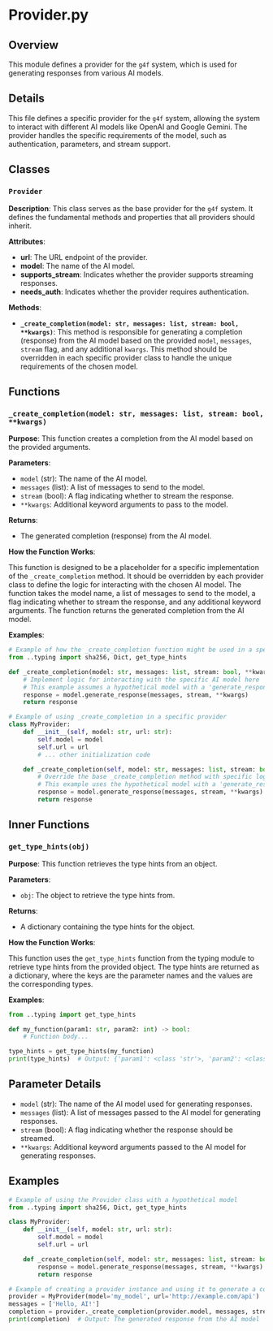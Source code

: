 # Provider.py

## Overview

This module defines a provider for the `g4f` system, which is used for generating responses from various AI models. 

## Details

This file defines a specific provider for the `g4f` system, allowing the system to interact with different AI models like OpenAI and Google Gemini. The provider handles the specific requirements of the model, such as authentication, parameters, and stream support.

## Classes

### `Provider`

**Description**: This class serves as the base provider for the `g4f` system. It defines the fundamental methods and properties that all providers should inherit.

**Attributes**:

- **url**: The URL endpoint of the provider. 
- **model**: The name of the AI model.
- **supports_stream**: Indicates whether the provider supports streaming responses. 
- **needs_auth**: Indicates whether the provider requires authentication.

**Methods**:

- **`_create_completion(model: str, messages: list, stream: bool, **kwargs)`**: This method is responsible for generating a completion (response) from the AI model based on the provided `model`, `messages`, `stream` flag, and any additional `kwargs`. This method should be overridden in each specific provider class to handle the unique requirements of the chosen model.

## Functions

### `_create_completion(model: str, messages: list, stream: bool, **kwargs)`

**Purpose**: This function creates a completion from the AI model based on the provided arguments.

**Parameters**:

- `model` (str): The name of the AI model.
- `messages` (list): A list of messages to send to the model.
- `stream` (bool): A flag indicating whether to stream the response.
- `**kwargs`: Additional keyword arguments to pass to the model.

**Returns**:

- The generated completion (response) from the AI model.

**How the Function Works**:

This function is designed to be a placeholder for a specific implementation of the `_create_completion` method. It should be overridden by each provider class to define the logic for interacting with the chosen AI model. The function takes the model name, a list of messages to send to the model, a flag indicating whether to stream the response, and any additional keyword arguments. The function returns the generated completion from the AI model.

**Examples**:

```python
# Example of how the _create_completion function might be used in a specific provider class
from ..typing import sha256, Dict, get_type_hints

def _create_completion(model: str, messages: list, stream: bool, **kwargs):
    # Implement logic for interacting with the specific AI model here
    # This example assumes a hypothetical model with a 'generate_response' method
    response = model.generate_response(messages, stream, **kwargs)
    return response

# Example of using _create_completion in a specific provider
class MyProvider:
    def __init__(self, model: str, url: str):
        self.model = model
        self.url = url
        # ... other initialization code

    def _create_completion(self, model: str, messages: list, stream: bool, **kwargs):
        # Override the base _create_completion method with specific logic
        # This example uses the hypothetical model with a 'generate_response' method
        response = model.generate_response(messages, stream, **kwargs)
        return response
```

## Inner Functions

### `get_type_hints(obj)`

**Purpose**: This function retrieves the type hints from an object.

**Parameters**:

- `obj`: The object to retrieve the type hints from.

**Returns**:

- A dictionary containing the type hints for the object.

**How the Function Works**:

This function uses the `get_type_hints` function from the typing module to retrieve type hints from the provided object. The type hints are returned as a dictionary, where the keys are the parameter names and the values are the corresponding types.

**Examples**:

```python
from ..typing import get_type_hints

def my_function(param1: str, param2: int) -> bool:
    # Function body...

type_hints = get_type_hints(my_function)
print(type_hints)  # Output: {'param1': <class 'str'>, 'param2': <class 'int'>, 'return': <class 'bool'>}
```

## Parameter Details

- `model` (str): The name of the AI model used for generating responses.
- `messages` (list): A list of messages passed to the AI model for generating responses.
- `stream` (bool): A flag indicating whether the response should be streamed.
- `**kwargs`: Additional keyword arguments passed to the AI model for generating responses.

## Examples

```python
# Example of using the Provider class with a hypothetical model
from ..typing import sha256, Dict, get_type_hints

class MyProvider:
    def __init__(self, model: str, url: str):
        self.model = model
        self.url = url

    def _create_completion(self, model: str, messages: list, stream: bool, **kwargs):
        response = model.generate_response(messages, stream, **kwargs)
        return response

# Example of creating a provider instance and using it to generate a completion
provider = MyProvider(model='my_model', url='http://example.com/api')
messages = ['Hello, AI!']
completion = provider._create_completion(provider.model, messages, stream=False)
print(completion)  # Output: The generated response from the AI model
```